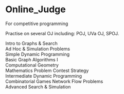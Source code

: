 # Online_Judge
For competitive programming

Practise on several OJ including: POJ, UVa OJ, SPOJ.

Intro to Graphs & Search	
Ad Hoc & Simulation Problems	
Simple Dynamic Programming	 
Basic Graph Algorithms I	
Computational Geometry	
Mathematics	Problem
Contest Strategy	 	 
Intermediate Dynamic Programming	 
Combinatorial Games	
Network Flow Problems	 
Advanced Search & Simulation
